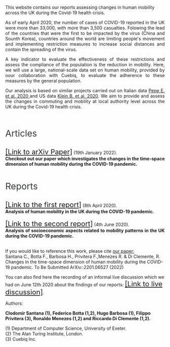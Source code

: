 This website contains our reports assessing changes in human mobility across the UK during the Covid-19 health crisis.

<div style="text-align: justify">
As of early April 2020, the number of cases of COVID-19 reported in the UK were more than 33,000, with more than 3,500 casualties.
Folowing the lead of the countries that were the first to be impacted by the virus (China and Sounth Korea), countries around the world are limiting people's movement and implementing restriction measures to increase social distances and contain the spreading of the virus.

A key indicator to evaluate the effectiveness of these restrictions and assess the compliance of the population is the reduction in mobility. Here, we will use a large, national-scale data set on human mobility, provided by oour collaboration with Cuebiq, to evaluate the adherence to these measures by the general population.

Our analysis is based on similar projects carried out on Italian data 
<a href="https://doi.org/10.1101/2020.03.22.20039933"> Pepe E. et al. 2020 </a>  and US data
 <a href="https://www.mobs-lab.org/uploads/6/7/8/7/6787877/assessing_mobility_changes_in_the_united_states_during_the_covid_19_outbreak.pdf"> Klein B. et al. 2020</a>. We aim to provide and assess the changes in commuting and mobility at local authority level across the UK during the Covid-19 health crisis.
</div>
<br>

<p style="color:#343a40; font-size:28px;">Articles</p>


<div style="text-align: justify">
<a href="https://arxiv.org/abs/2201.06527" style="font-size:22px;">[Link to arXiv Paper]</a> (19th January 2022).
</div>
<div style="text-align: justify">
<strong>Checkout out our paper which investigates the changes in the time-space dimension of human mobility during the COVID-19 pandemic.</strong>
</div>

<br>

<p style="color:#343a40; font-size:28px;">Reports</p>


<div style="text-align: justify">
<a href="./First-report.html" style="font-size:22px;">[Link to the first report]</a> (8th April 2020).
</div>
<div style="text-align: justify">
<strong>Analysis of human mobility in the UK during the COVID-19 pandemic.</strong>
</div>

<br>
<div style="text-align: justify">
<a href="./Second-report.html" style="font-size:22px;">[Link to the second report]</a> (4th June 2020).
</div>
<div style="text-align: justify">
<strong>Analysis of socioeconomic aspects related to mobility patterns in the UK during the COVID-19 pandemic.</strong>
</div>
<br> 

If you would like to reference this work, please cite <a href="https://arxiv.org/abs/2201.06527">our paper:</a>
<br> Santana C., Botta F., Barbosa H., Privitera F.,Menezes R. & Di Clemente, R. Changes in the time-space dimension of human mobility during the COVID-19 pandemic. To Be Submitted ArXiv::2201.06527 (2022)

You can also find here the recording of an informal live discussion which we had on June 12th 2020 about the findings of our reports:
<a href="https://www.youtube.com/watch?v=aMLsLJQ8G2Y" style="font-size:22px;"> [Link to live discussion]</a>.
 
Authors:

**Clodomir Santana (1), Federico Botta (1,2), Hugo Barbosa (1), Filippo Privitera (3), Ronaldo Menezes (1,2) and Riccardo Di Clemente (1,2).**

(1) Department of Computer Science, University of Exeter.
<br>
(2) The Alan Turing Institute, London.
<br>
(3) Cuebiq Inc.
 



<!--<figure class="image" align="center">
<img src="_site/cuebiq_logo.jpg">
</figure>-->
